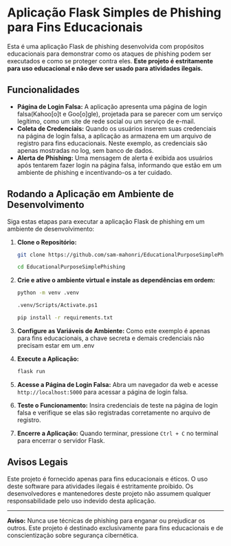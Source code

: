 # Aplicação Flask Simples de Phishing para Fins Educacionais

Esta é uma aplicação Flask de phishing desenvolvida com propósitos educacionais para demonstrar como os ataques de phishing podem ser executados e como se proteger contra eles. **Este projeto é estritamente para uso educacional e não deve ser usado para atividades ilegais.**

## Funcionalidades

- **Página de Login Falsa:** A aplicação apresenta uma página de login falsa(Kahoo[o]t e Goo[o]gle), projetada para se parecer com um serviço legítimo, como um site de rede social ou um serviço de e-mail.
- **Coleta de Credenciais:** Quando os usuários inserem suas credenciais na página de login falsa, a aplicação as armazena em um arquivo de registro para fins educacionais. Neste exemplo, as credenciais são apenas mostradas no log, sem banco de dados.
- **Alerta de Phishing:** Uma mensagem de alerta é exibida aos usuários após tentarem fazer login na página falsa, informando que estão em um ambiente de phishing e incentivando-os a ter cuidado.

## Rodando a Aplicação em Ambiente de Desenvolvimento

Siga estas etapas para executar a aplicação Flask de phishing em um ambiente de desenvolvimento:

1. **Clone o Repositório:**
   ```bash
   git clone https://github.com/sam-mahonri/EducationalPurposeSimplePhishing.git
   
   cd EducationalPurposeSimplePhishing
   ```

2. **Crie e ative o ambiente virtual e instale as dependências em ordem:**
   ```bash
   python -m venv .venv
   ```
   ```bash
   .venv/Scripts/Activate.ps1
   ```
   ```bash
   pip install -r requirements.txt
   ```

3. **Configure as Variáveis de Ambiente:**
   Como este exemplo é apenas para fins educacionais, a chave secreta e demais credenciais não precisam estar em um .env

4. **Execute a Aplicação:**
   ```bash
   flask run
   ```

5. **Acesse a Página de Login Falsa:**
   Abra um navegador da web e acesse `http://localhost:5000` para acessar a página de login falsa.

6. **Teste o Funcionamento:**
   Insira credenciais de teste na página de login falsa e verifique se elas são registradas corretamente no arquivo de registro.

7. **Encerre a Aplicação:**
   Quando terminar, pressione `Ctrl + C` no terminal para encerrar o servidor Flask.

## Avisos Legais

Este projeto é fornecido apenas para fins educacionais e éticos. O uso deste software para atividades ilegais é estritamente proibido. Os desenvolvedores e mantenedores deste projeto não assumem qualquer responsabilidade pelo uso indevido desta aplicação.

---

**Aviso:** Nunca use técnicas de phishing para enganar ou prejudicar os outros. Este projeto é destinado exclusivamente para fins educacionais e de conscientização sobre segurança cibernética.
